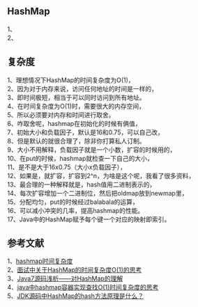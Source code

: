 

## HashMap    
1、    
2、    

## 复杂度    
1、理想情况下HashMap的时间复杂度为O(1)，     
2、因为对于内存来说，访问任何地址的时间是一样的，      
3、即时间极短，相当于可以同时访问到所有地址。   
4、在时间复杂度为O(1)时，需要很大的内存空间，     
5、所以必须要对内存和时间进行取舍。     
6、咋取舍呢，hashmap在初始化的时候有俩值，     
7、初始大小和负载因子，默认是16和0.75，可以自己改，     
8、但是默认的就很合理了，除非你打算私人订制。      
9、大小不用解释，负载因子就是一个小数，扩容的时候用的，      
10、在put的时候，hashmap就检查一下自己的大小，       
11、是不是大于16x0.75（大小x负载因子），      
12、如果是，就扩容，扩容到2^n，为啥是这个呢，我看了很多资料，     
13、最合理的一种解释就是，hash值用二进制表示的，     
14、每次扩容增加一个二进制位，然后把oldmap放到newmap里，       
15、分配均匀，put的时候经过balabala的运算，      
16、可以减小冲突的几率，提高hashmap的性能。     
17、Java中的HashMap赋予每个键一个对应的映射即索引。   

## 参考文献    
1、[hashmap时间复杂度](https://www.cnblogs.com/BBchao/p/7878699.html)     
2、[面试中关于HashMap的时间复杂度O(1)的思考](https://blog.csdn.net/donggua3694857/article/details/64127131)      
3、[Java7源码浅析——对HashMap的理解](https://blog.csdn.net/donggua3694857/article/details/52432906)    
4、[java中hashmap容器实现查找O(1)时间复杂度的思考](https://blog.csdn.net/u014633283/article/details/48549155)   
5、[JDK源码中HashMap的hash方法原理是什么？](https://www.zhihu.com/question/20733617)      